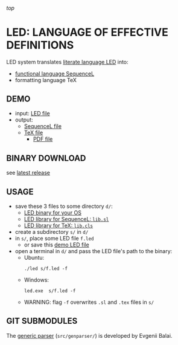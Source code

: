 <h6>top</h6>

# LED: LANGUAGE OF EFFECTIVE DEFINITIONS
LED system translates [literate language LED][linkLED] into:
- [functional language SequenceL][linkSL]
- formatting language TeX

## DEMO
- input: [LED file][tttLED]
- output:
  - [SequenceL file][tttSL]
  - [TeX file][tttTEX]
    - [PDF file][tttPDF]

## BINARY DOWNLOAD
see [latest release][releases]

## USAGE
- save these 3 files to some directory `d/`:
  - [LED binary for your OS][releases]
  - [LED library for SequenceL: `lib.sl`][libSL]
  - [LED library for TeX: `lib.cls`][libCLS]
- create a subdirectory `s/` in `d/`
- in `s/`, place some LED file `f.led`
  - or save this [demo LED file][aggrLED]
- open a terminal in `d/` and pass the LED file's path to the binary:
  - Ubuntu:
    ```
    ./led s/f.led -f
    ```
  - Windows:
    ```
    led.exe  s/f.led -f
    ```
  - WARNING: flag `-f` overwrites `.sl` and `.tex` files in `s/`

## GIT SUBMODULES
The [generic parser][genparser] (`src/genparser/`)
is developed by Evgenii Balai.

<!----------------------------------------------------------------------------->

[linkLED]:https://docs.google.com/document/d/1xj5VUX6l9NYXQFuT-gVksSMwx5ovuQFkGymcgoZBagc/edit
[linkSL]:http://texasmulticore.com/wp-content/uploads/2016/07/SequenceL-Language-Reference.pdf

[tttLED]:https://github.com/vuphan314/LED/blob/master/src/demo/tictactoe.led
[tttSL]:https://github.com/vuphan314/LED/blob/master/src/demo/tictactoe.sl
[tttTEX]:https://github.com/vuphan314/LED/blob/master/src/demo/tictactoe.tex
[tttPDF]:https://github.com/vuphan314/LED/blob/master/src/demo/tictactoe.pdf

[releases]:https://github.com/vuphan314/led/releases

[libSL]:https://raw.githubusercontent.com/vuphan314/led/master/src/lib.sl
[libCLS]:https://raw.githubusercontent.com/vuphan314/led/master/src/lib.cls
[aggrLED]:https://raw.githubusercontent.com/vuphan314/led/master/src/demo/aggregation.led

[genparser]:https://github.com/iensen/genparser
